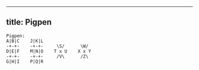 
---
title: Pigpen
---

```
Pigpen:
A|B|C    J|K|L
-+-+-    -+-+-     \S/      \W/
D|E|F    M|N|O    T x U    X x Y
-+-+-    -+-+-     /V\      /Z\
G|H|I    P|Q|R
```
